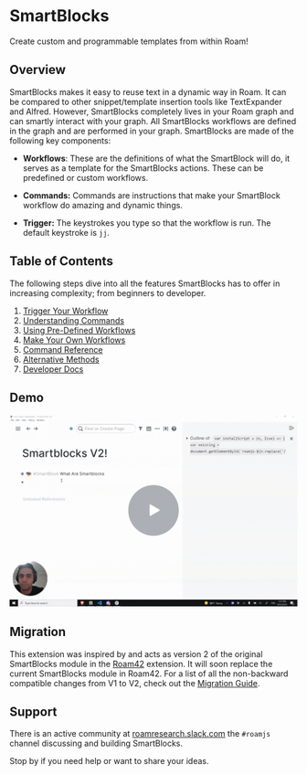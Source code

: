 # SmartBlocks

Create custom and programmable templates from within Roam!

## Overview

SmartBlocks makes it easy to reuse text in a dynamic way in Roam. It can be compared to other snippet/template insertion tools like TextExpander and Alfred. However, SmartBlocks completely lives in your Roam graph and can smartly interact with your graph. All SmartBlocks workflows are defined in the graph and are performed in your graph. SmartBlocks are made of the following key components:

- **Workflows**: These are the definitions of what the SmartBlock will do, it serves as a template for the SmartBlocks actions. These can be predefined or custom workflows.

- **Commands:** Commands are instructions that make your SmartBlock workflow do amazing and dynamic things.

- **Trigger:** The keystrokes you type so that the workflow is run. The default keystroke is `jj`.

## Table of Contents

The following steps dive into all the features SmartBlocks has to offer in increasing complexity; from beginners to developer.

1. [Trigger Your Workflow](https://github.com/dvargas92495/roamjs-smartblocks/blob/main/docs/010-trigger-your-workflow)
2. [Understanding Commands](https://github.com/dvargas92495/roamjs-smartblocks/blob/main/docs/020-understanding-commands)
3. [Using Pre-Defined Workflows](https://github.com/dvargas92495/roamjs-smartblocks/blob/main/docs/030-using-pre-defined-workflows)
4. [Make Your Own Workflows](https://github.com/dvargas92495/roamjs-smartblocks/blob/main/docs/040-make-your-own-workflows)
5. [Command Reference](https://github.com/dvargas92495/roamjs-smartblocks/blob/main/docs/050-command-reference)
6. [Alternative Methods](https://github.com/dvargas92495/roamjs-smartblocks/blob/main/docs/060-alternative-methods)
7. [Developer Docs](https://github.com/dvargas92495/roamjs-smartblocks/blob/main/docs/070-developer-docs)

## Demo

[![](docs/media/vargas-smartblocks-demo-thumbnail.gif)](https://www.loom.com/share/954d916643754027a3889fd5bf7f24dd)

<!-- <div style="position: relative; padding-bottom: 66.66666666666666%; height: 0;"><iframe src="https://www.loom.com/embed/954d916643754027a3889fd5bf7f24dd" frameborder="0" webkitallowfullscreen mozallowfullscreen allowfullscreen style="position: absolute; top: 0; left: 0; width: 100%; height: 100%;"></iframe></div> -->
<!-- <video src="https://www.loom.com/share/954d916643754027a3889fd5bf7f24dd" controls></video> -->

## Migration

This extension was inspired by and acts as version 2 of the original SmartBlocks module in the [Roam42](https://roamjs.com/extensions/roam42) extension. It will soon replace the current SmartBlocks module in Roam42. For a list of all the non-backward compatible changes from V1 to V2, check out the [Migration Guide](https://github.com/dvargas92495/roamjs-smartblocks/blob/main/docs/migration-guide).

## Support

There is an active community at [roamresearch.slack.com](https://join.slack.com/t/roamresearch/shared_invite/zt-ni1vw9yf-HzeWr05ZJBt55j_zfddPsw) the `#roamjs` channel discussing and building SmartBlocks.

Stop by if you need help or want to share your ideas.
